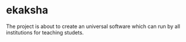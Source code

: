 # ekaksha
The project is about to create an universal software which can run by all institutions for teaching studets.
